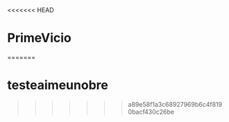 <<<<<<< HEAD
# PrimeVicio
=======
# testeaimeunobre
>>>>>>> a89e58f1a3c68927969b6c4f8190bacf430c26be
